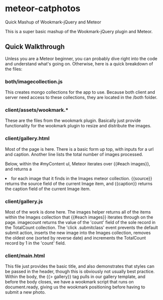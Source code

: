 # meteor-catphotos
Quick Mashup of Wookmark-jQuery and Meteor

This is a super basic mashup of the Wookmark-jQuery plugin and Meteor.

<h2>Quick Walkthrough</h2>

Unless you are a Meteor beginner, you can probably dive right into the code and understand what's going on. Otherwise, here is a quick
 breakdown of the files:
 
<h3>both/imagecollection.js</h3>
This creates mongo collections for the app to use. Because both client and server need access to these collections, they are
 located in the /both folder.
 
<h3>client/assets/wookmark.*</h3>
These are the files from the wookmark plugin. Basically just provide functionality for the wookmark plugin to resize and
 distribute the images.
 
<h3>client/gallery.html</h3>
Most of the page is here. There is a basic form up top, with inputs for a url and caption. Another line lists the total
 number of images processed.
 
Below, within the #myContent ul, Meteor iterates over {{#each images}}, and returns a <li> for each image that it finds in
 the Images meteor collection. {{source}} returns the source field of the current Image item, and {{caption}} returns the 
 caption field of the current Image item.

<h3>client/gallery.js</h3>
Most of the work is done here. The images helper returns all of the items within the Images collection that {{#each images}}
 iterates through on the page. imagecount returns the value of the 'count' field of the sole record in the TotalCount collection.
 The 'click .submitclass' event prevents the default submit action, inserts the new image into the Images collection, 
 removes the oldest one (sorted by reverse date) and increments the TotalCount record by 1 in the 'count' field.
 
<h3>client/main.html</h3>
This file just provides the basic title, and also demonstrates that styles can be passed in the header, though this is obviously
 not usually best practice. Within the body, the {{> gallery}} tag pulls in our gallery template, and before the body closes, 
 we have a wookmark script that runs on document.ready, giving us the wookmark positioning before having to submit a new photo.
